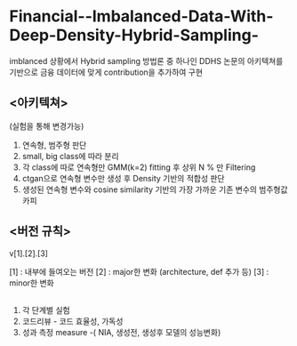 # Financial--Imbalanced-Data-With-Deep-Density-Hybrid-Sampling-

imblanced 상황에서 Hybrid sampling 방법론 중 하나인 
DDHS 논문의 아키텍쳐를 기반으로 금융 데이터에 맞게 contribution을 추가하여 구현 

## <아키텍쳐>
(실험을 통해 변경가능)

1) 연속형, 범주형 판단
2) small, big class에 따라 분리
3) 각 class에 따로 연속형만 GMM(k=2) fitting 후 상위 N % 만 Filtering
4) ctgan으로 연속형 변수만 생성 후 Density 기반의 적합성 판단
5) 생성된 연속형 변수와 cosine similarity 기반의 가장 가까운 기존 변수의 범주형값 카피

## <버전 규칙>

v[1].[2].[3]

[1] : 내부에 들여오는 버전
[2] : major한 변화 (architecture, def 추가 등)
[3] : minor한 변화 

## <needs list>

1. 각 단계별 실험
2. 코드리뷰 - 코드 효율성, 가독성
3. 성과 측정 measure -( NIA, 생성전, 생성후 모델의 성능변화)
